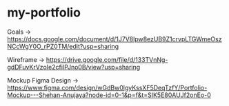 # my-portfolio

Goals -> https://docs.google.com/document/d/1J7V8lpw8ezUB9Z1crvpLTGWmeOszNCcWgY0O_rPZ0TM/edit?usp=sharing

Wireframe -> https://drive.google.com/file/d/133TVnNg-gdDFuvKrVzoIe2cfiIPJno0B/view?usp=sharing

Mockup Figma Design -> https://www.figma.com/design/wGdBw0lgyKssXF5DeqTzfY/Portfolio-Mockup---Shehan-Anujaya?node-id=0-1&p=f&t=SIK5E80AUJf2onEo-0
